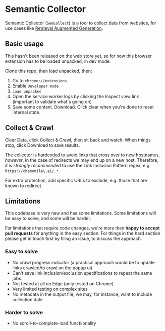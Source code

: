 # Semantic Collector

Semantic Collector (`SemCollect`) is a tool to collect data from websites, for use cases like
[Retrieval Augmented Generation](https://chamomile.ai/reliable-rag-with-data-preprocessing/).

## Basic usage

This hasn't been released on the web store yet, so for now this browser extension has to be loaded unpacked, in dev mode.

Clone this repo, then load unpacked, then:

1) Go to `chrome://extensions`
2) Enable `Developer mode`
3) `Load unpacked`
4) Open the service worker logs by clicking the Inspect view link (important to validate what's going on)
5) Save some content. Download. Click clear when you're done to reset internal state.

## Collect & Crawl

Clear Data, click Collect & Crawl, then sit back and watch. When things stop, click Download to save results.

The collector is hardcoded to avoid links that cross over to new hostnames, *however*, in the case of redirects
we may end up on a new host. Therefore, it is *strongly recommended* to use the Link Inclusion Pattern regex,
e.g. `https://chamomile\.ai/.*`.

For extra protection, add specific URLs to exclude, e.g. those that are known to redirect.

## Limitations

This codebase is very new and has some limitations. Some limitations will be easy to solve, and some will be harder.

For limitations that require code changes, we're more than **happy to accept pull requests** for anything in
the easy section. For things in the hard section please get in touch first by filing an issue, to discuss the
approach.

### Easy to solve

* No crawl progress indicator (a practical approach would be to update links crawled/to crawl on the popup ui)
* Can't save link inclusion/exclusion specifications to repeat the same jobs
* Not tested at all on Edge (only tested on Chrome)
* Very limited testing on complex sites
* No metadata in the output file; we may, for instance, want to include collection date

### Harder to solve

* No scroll-to-complete-load functiionality
